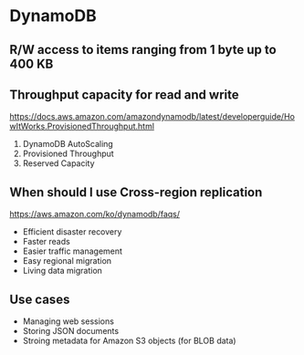 # DynamoDB

## R/W access to items ranging from 1 byte up to 400 KB
## Throughput capacity for read and write

https://docs.aws.amazon.com/amazondynamodb/latest/developerguide/HowItWorks.ProvisionedThroughput.html

  1. DynamoDB AutoScaling
  2. Provisioned Throughput
  3. Reserved Capacity

## When should I use Cross-region replication
https://aws.amazon.com/ko/dynamodb/faqs/

  - Efficient disaster recovery
  - Faster reads
  - Easier traffic management
  - Easy regional migration
  - Living data migration

## Use cases
  - Managing web sessions
  - Storing JSON documents
  - Stroing metadata for Amazon S3 objects (for BLOB data)
